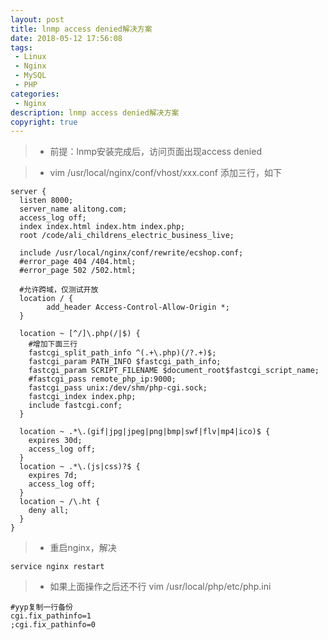 ```yaml
---
layout: post
title: lnmp access denied解决方案
date: 2018-05-12 17:56:08
tags:
 - Linux
 - Nginx
 - MySQL
 - PHP
categories:
 - Nginx
description: lnmp access denied解决方案
copyright: true
---
```


>* 前提：lnmp安装完成后，访问页面出现access denied

>* vim /usr/local/nginx/conf/vhost/xxx.conf 添加三行，如下

```
server {
  listen 8000;
  server_name alitong.com;
  access_log off;
  index index.html index.htm index.php;
  root /code/ali_childrens_electric_business_live;
  
  include /usr/local/nginx/conf/rewrite/ecshop.conf;
  #error_page 404 /404.html;
  #error_page 502 /502.html;
  
  #允许跨域，仅测试开放
  location / {
        add_header Access-Control-Allow-Origin *;
  }
  
  location ~ [^/]\.php(/|$) {
    #增加下面三行
    fastcgi_split_path_info ^(.+\.php)(/?.+)$;
    fastcgi_param PATH_INFO $fastcgi_path_info;
    fastcgi_param SCRIPT_FILENAME $document_root$fastcgi_script_name;
    #fastcgi_pass remote_php_ip:9000;
    fastcgi_pass unix:/dev/shm/php-cgi.sock;
    fastcgi_index index.php;
    include fastcgi.conf;
  }

  location ~ .*\.(gif|jpg|jpeg|png|bmp|swf|flv|mp4|ico)$ {
    expires 30d;
    access_log off;
  }
  location ~ .*\.(js|css)?$ {
    expires 7d;
    access_log off;
  }
  location ~ /\.ht {
    deny all;
  }
}
```

>* 重启nginx，解决

	service nginx restart

>* 如果上面操作之后还不行 vim /usr/local/php/etc/php.ini

```
#yyp复制一行备份
cgi.fix_pathinfo=1
;cgi.fix_pathinfo=0
```